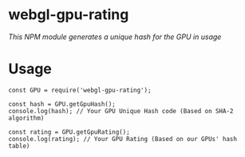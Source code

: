 # webgl-gpu-rating #

*This NPM module generates a unique hash for the GPU in usage*

# Usage #

    const GPU = require('webgl-gpu-rating');

    const hash = GPU.getGpuHash();
    console.log(hash); // Your GPU Unique Hash code (Based on SHA-2 algorithm)
    
    const rating = GPU.getGpuRating();
    console.log(rating); // Your GPU Rating (Based on our GPUs' hash table)
